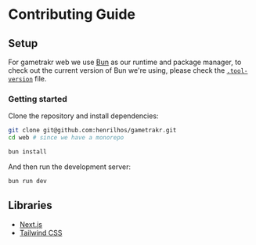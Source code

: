 # Contributing Guide

## Setup

For gametrakr web we use [Bun](https://bun.sh/) as our runtime and package manager, to check out the current version of Bun we're using, please check the [`.tool-version`](../.tool-versions) file.

### Getting started

Clone the repository and install dependencies:

```bash
git clone git@github.com:henrilhos/gametrakr.git
cd web # since we have a monorepo

bun install
```

<!-- TODO: after having a .env, update the doc -->

And then run the development server:

```bash
bun run dev
```

## Libraries

- [Next.js](https://nextjs.org/)
- [Tailwind CSS](https://tailwindcss.com/)
<!-- TODO: add the libraries here -->
